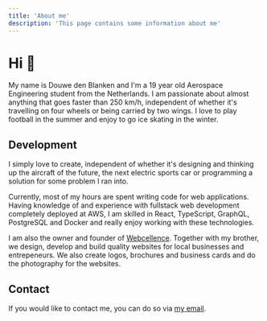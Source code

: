 ```yaml
---
title: 'About me'
description: 'This page contains some information about me'
---
```


# Hi 👋

My name is Douwe den Blanken and I'm a 19 year old Aerospace Engineering student from the
Netherlands. I am passionate about almost anything that goes faster than 250 km/h, independent of
whether it's travelling on four wheels or being carried by two wings. I love to play football in the
summer and enjoy to go ice skating in the winter.

## Development

I simply love to create, independent of whether it's designing and thinking up the aircraft of the future, the
next electric sports car or programming a solution for some problem I ran into.

Currently, most of my hours are spent writing code for web applications. Having
knowledge of and experience with fullstack web development completely deployed at AWS, I am skilled
in React, TypeScript, GraphQL, PostgreSQL and Docker and really enjoy working with these
technologies.

I am also the owner and founder of [Webcellence](https://webcellence.nl). Together with my brother,
we design, develop and build quality websites for local businesses and entrepeneurs. We also create
logos, brochures and business cards and do the photography for the websites.

## Contact

If you would like to contact me, you can do so via [my email](mailto:douwe@webcellence.nl).
